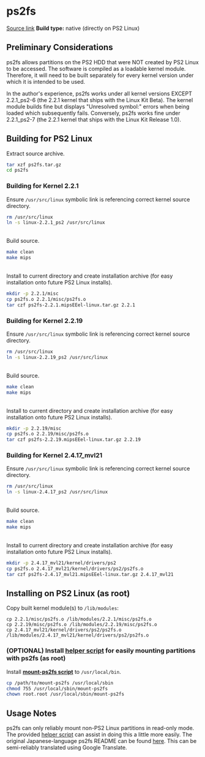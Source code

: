 # ps2fs

[Source link](http://achurch.org/ps2/ps2fs.tar.gz)
**Build type:** native (directly on PS2 Linux)

## Preliminary Considerations

ps2fs allows partitions on the PS2 HDD that were NOT created by PS2 Linux to be accessed. The software is compiled as a loadable kernel module. Therefore, it will need to be built separately for every kernel version under which it is intended to be used.

In the author's experience, ps2fs works under all kernel versions EXCEPT 2.2.1_ps2-6 (the 2.2.1 kernel that ships with the Linux Kit Beta). The kernel module builds fine but displays "Unresolved symbol:" errors when being loaded which subsequently fails. Conversely, ps2fs works fine under 2.2.1_ps2-7 (the 2.2.1 kernel that ships with the Linux Kit Release 1.0).

## Building for PS2 Linux

Extract source archive.
```bash
tar xzf ps2fs.tar.gz
cd ps2fs
```

### Building for Kernel 2.2.1

Ensure ```/usr/src/linux``` symbolic link is referencing correct kernel source directory.
```bash
rm /usr/src/linux
ln -s linux-2.2.1_ps2 /usr/src/linux
```

&nbsp;  
Build source.
```bash
make clean
make mips
```

&nbsp;  
Install to current directory and create installation archive (for easy installation onto future PS2 Linux installs).
```bash
mkdir -p 2.2.1/misc
cp ps2fs.o 2.2.1/misc/ps2fs.o
tar czf ps2fs-2.2.1.mipsEEel-linux.tar.gz 2.2.1
```

### Building for Kernel 2.2.19

Ensure ```/usr/src/linux``` symbolic link is referencing correct kernel source directory.
```bash
rm /usr/src/linux
ln -s linux-2.2.19_ps2 /usr/src/linux
```

&nbsp;  
Build source.
```bash
make clean
make mips
```

&nbsp;  
Install to current directory and create installation archive (for easy installation onto future PS2 Linux installs).
```bash
mkdir -p 2.2.19/misc
cp ps2fs.o 2.2.19/misc/ps2fs.o
tar czf ps2fs-2.2.19.mipsEEel-linux.tar.gz 2.2.19
```

### Building for Kernel 2.4.17_mvl21

Ensure ```/usr/src/linux``` symbolic link is referencing correct kernel source directory.
```bash
rm /usr/src/linux
ln -s linux-2.4.17_ps2 /usr/src/linux
```

&nbsp;  
Build source.
```bash
make clean
make mips
```

&nbsp;  
Install to current directory and create installation archive (for easy installation onto future PS2 Linux installs).
```bash
mkdir -p 2.4.17_mvl21/kernel/drivers/ps2
cp ps2fs.o 2.4.17_mvl21/kernel/drivers/ps2/ps2fs.o
tar czf ps2fs-2.4.17_mvl21.mipsEEel-linux.tar.gz 2.4.17_mvl21
```

## Installing on PS2 Linux (as root)

Copy built kernel module(s) to ```/lib/modules```:
```
cp 2.2.1/misc/ps2fs.o /lib/modules/2.2.1/misc/ps2fs.o
cp 2.2.19/misc/ps2fs.o /lib/modules/2.2.19/misc/ps2fs.o
cp 2.4.17_mvl21/kernel/drivers/ps2/ps2fs.o /lib/modules/2.4.17_mvl21/kernel/drivers/ps2/ps2fs.o
```

### (OPTIONAL) Install [helper script](mount-ps2fs) for easily mounting partitions with ps2fs (as root)

Install **[mount-ps2fs script](mount-ps2fs)** to ```/usr/local/bin```.
```bash
cp /path/to/mount-ps2fs /usr/local/sbin
chmod 755 /usr/local/sbin/mount-ps2fs
chown root.root /usr/local/sbin/mount-ps2fs
```

## Usage Notes

ps2fs can only reliably mount non-PS2 Linux partitions in read-only mode. The provided [helper script](mount-ps2fs) can assist in doing this a little more easily. The original Japanese-language ps2fs README can be found [here](http://achurch.org/ps2/ps2fs.README.txt). This can be semi-reliably translated using Google Translate.

